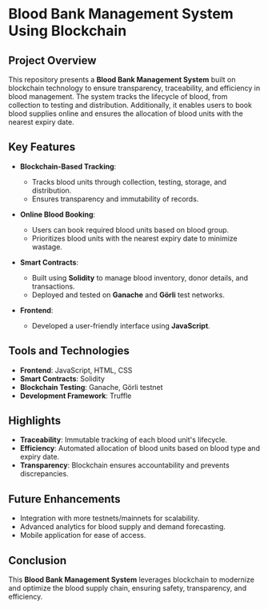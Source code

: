 # Blood Bank Management System Using Blockchain  

## Project Overview  
This repository presents a **Blood Bank Management System** built on blockchain technology to ensure transparency, traceability, and efficiency in blood management. The system tracks the lifecycle of blood, from collection to testing and distribution. Additionally, it enables users to book blood supplies online and ensures the allocation of blood units with the nearest expiry date.  

## Key Features  
- **Blockchain-Based Tracking**:  
  - Tracks blood units through collection, testing, storage, and distribution.  
  - Ensures transparency and immutability of records.  

- **Online Blood Booking**:  
  - Users can book required blood units based on blood group.  
  - Prioritizes blood units with the nearest expiry date to minimize wastage.  

- **Smart Contracts**:  
  - Built using **Solidity** to manage blood inventory, donor details, and transactions.  
  - Deployed and tested on **Ganache** and **Görli** test networks.  

- **Frontend**:  
  - Developed a user-friendly interface using **JavaScript**.  

## Tools and Technologies  
- **Frontend**: JavaScript, HTML, CSS  
- **Smart Contracts**: Solidity  
- **Blockchain Testing**: Ganache, Görli testnet  
- **Development Framework**: Truffle  


## Highlights  
- **Traceability**: Immutable tracking of each blood unit's lifecycle.  
- **Efficiency**: Automated allocation of blood units based on blood type and expiry date.  
- **Transparency**: Blockchain ensures accountability and prevents discrepancies.  

## Future Enhancements  
- Integration with more testnets/mainnets for scalability.  
- Advanced analytics for blood supply and demand forecasting.  
- Mobile application for ease of access.  

## Conclusion  
This **Blood Bank Management System** leverages blockchain to modernize and optimize the blood supply chain, ensuring safety, transparency, and efficiency.
